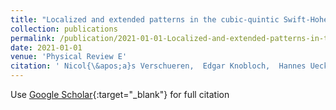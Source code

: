 ```yaml
---
title: "Localized and extended patterns in the cubic-quintic Swift-Hohenberg equation on a disk"
collection: publications
permalink: /publication/2021-01-01-Localized-and-extended-patterns-in-the-cubic-quintic-Swift-Hohenberg-equation-on-a-disk
date: 2021-01-01
venue: 'Physical Review E'
citation: ' Nicol{\&apos;a}s Verschueren,  Edgar Knobloch,  Hannes Uecker (2021) &quot;Localized and extended patterns in the cubic-quintic Swift-Hohenberg equation on a disk.&quot; <i>Physical Review E</i>. 104, 014208.'
---
```

Use [Google Scholar](https://scholar.google.com/scholar?q=Localized+and+extended+patterns+in+the+cubic+quintic+Swift+Hohenberg+equation+on+a+disk){:target="_blank"} for full citation
